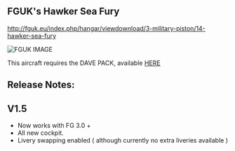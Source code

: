 FGUK's Hawker Sea Fury
------------------------

http://fguk.eu/index.php/hangar/viewdownload/3-military-piston/14-hawker-sea-fury

![FGUK IMAGE](http://www.fguk.eu/images/jdownloads/screenshots/fgfs-screen-0271.png)

This aircraft requires the DAVE PACK, available <a href="http://www.fgukmedia.co.uk/index.php/hangar/viewdownload/11-other-objects-and-vehicles/170-davepackupdate">HERE</a>

Release Notes:
--------------

V1.5
-----

* Now works with FG 3.0 +
* All new cockpit.
* Livery swapping enabled ( although currently no extra liveries available )
